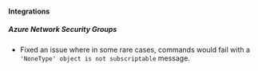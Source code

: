 
#### Integrations
##### Azure Network Security Groups
- Fixed an issue where in some rare cases, commands would fail with a `'NoneType' object is not subscriptable` message.
